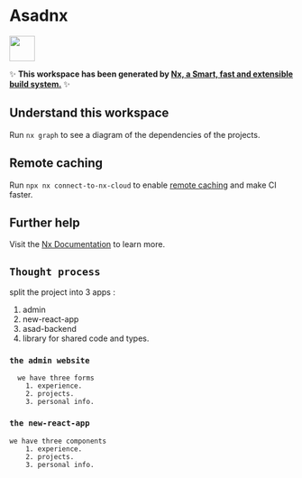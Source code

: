 # Asadnx

<a alt="Nx logo" href="https://nx.dev" target="_blank" rel="noreferrer"><img src="https://raw.githubusercontent.com/nrwl/nx/master/images/nx-logo.png" width="45"></a>

✨ **This workspace has been generated by [Nx, a Smart, fast and extensible build system.](https://nx.dev)** ✨

## Understand this workspace

Run `nx graph` to see a diagram of the dependencies of the projects.

## Remote caching

Run `npx nx connect-to-nx-cloud` to enable [remote caching](https://nx.app) and make CI faster.

## Further help

Visit the [Nx Documentation](https://nx.dev) to learn more.


## `Thought process`
split the project into 3 apps :
  1. admin
  2. new-react-app
  3. asad-backend
  4. library for shared code and types.

### `the admin website`  
      we have three forms
        1. experience.
        2. projects.
        3. personal info. 
          
### `the new-react-app` 
    we have three components
        1. experience.
        2. projects. 
        3. personal info. 
          
    
       
          
          

